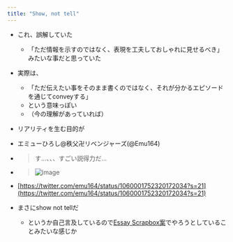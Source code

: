```yaml
---
title: "Show, not tell"
---
```


* これ、誤解していた
  
  * 「ただ情報を示すのではなく、表現を工夫しておしゃれに見せるべき」みたいな事だと思っていた
* 実際は、
  
  * 「ただ伝えたい事をそのまま書くのではなく、それが分かるエピソードを通じてconveyする」
  * という意味っぽい
  * （今の理解があっていれば）
* リアリティを生む目的が

* エミューひろし@秩父卍リベンジャーズ(@Emu164)

* 
   > 
   > す…、、、すごい説得力だ…

* 
   > 
   > ![image](https://gyazo.com/533e5936aa50f0e608782a5b5960d8d1/thumb/1000)

* [https://twitter.com/emu164/status/1060001752320172034?s=21](https://twitter.com/emu164/status/1060001752320172034?s=21)

* まさにshow not tellだ
  
  * というか自己言及しているので[Essay Scrapbox案](Essay%20Scrapbox%E6%A1%88.md)でやろうとしていることみたいな感じか
